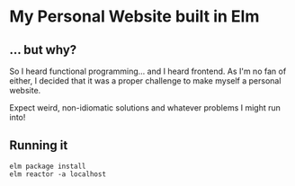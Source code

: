 # My Personal Website built in Elm

## ... but why?
So I heard functional programming... and I heard frontend. As I'm no fan of either, I decided that it was a proper challenge to make myself a personal website.

Expect weird, non-idiomatic solutions and whatever problems I might run into!

## Running it

```
elm package install
elm reactor -a localhost
```
